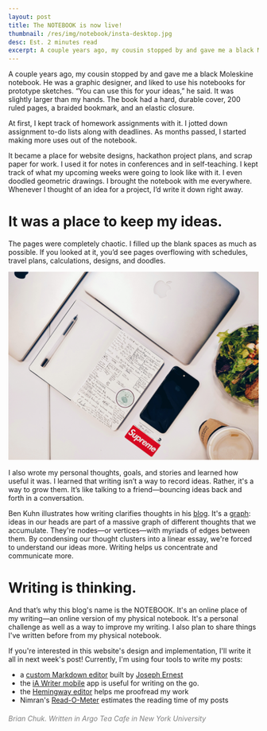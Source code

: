 ```yaml
---
layout: post
title: The NOTEBOOK is now live!
thumbnail: /res/img/notebook/insta-desktop.jpg
desc: Est. 2 minutes read
excerpt: A couple years ago, my cousin stopped by and gave me a black Moleskine notebook. He was a graphic designer, and liked to use his notebooks for prototype sketches. “You can use this for your ideas,” he said. It was slightly larger than my hands. The book had a hard, durable cover, 200 ruled pages, a braided bookmark, and an elastic closure.
---
```


A couple years ago, my cousin stopped by and gave me a black Moleskine notebook. He was a graphic designer, and liked to use his notebooks for prototype sketches. “You can use this for your ideas,” he said. It was slightly larger than my hands. The book had a hard, durable cover, 200 ruled pages, a braided bookmark, and an elastic closure.

At first, I kept track of homework assignments with it. I jotted down assignment to-do lists along with deadlines. As months passed, I started making more uses out of the notebook.

It became a place for website designs, hackathon project plans, and scrap paper for work. I used it for notes in conferences and in self-teaching. I kept track of what my upcoming weeks were going to look like with it. I even doodled geometric drawings. I brought the notebook with me everywhere. Whenever I thought of an idea for a project, I’d write it down right away.

# It was a place to keep my ideas.

The pages were completely chaotic. I filled up the blank spaces as much as possible. If you looked at it, you’d see pages overflowing with schedules, travel plans, calculations, designs, and doodles.

![](/res/img/notebook/insta-desktop.jpg)

I also wrote my personal thoughts, goals, and stories and learned how useful it was. I learned that writing isn’t a way to record ideas. Rather, it's a way to grow them. It’s like talking to a friend—bouncing ideas back and forth in a conversation.

Ben Kuhn illustrates how writing clarifies thoughts in his [blog](https://www.benkuhn.net/writing-clarify-thoughts). It's a [graph](https://en.wikipedia.org/wiki/Graph_(abstract_data_type)): ideas in our heads are part of a massive graph of different thoughts that we accumulate. They're nodes—or vertices—with myriads of edges between them. By condensing our thought clusters into a linear essay, we're forced to understand our ideas more. Writing helps us concentrate and communicate more.

# Writing is thinking.

And that’s why this blog's name is the NOTEBOOK. It's an online place of my writing—an online version of my physical notebook. It's a personal challenge as well as a way to improve my writing. I also plan to share things I've written before from my physical notebook.

If you're interested in this website's design and implementation, I'll write it all in next week's post! Currently, I'm using four tools to write my posts:

- a [custom Markdown editor](http://www.brianch.uk/writing/) built by [Joseph Ernest](https://github.com/josephernest/writing)
- the [iA Writer mobile](https://ia.net/writer/) app is useful for writing on the go.
- the [Hemingway editor](http://www.hemingwayapp.com) helps me proofread my work
- Nimran's [Read-O-Meter](http://niram.org/read/) estimates the reading time of my posts

<h6 style="color: #808080;">Brian Chuk. <em>Written in Argo Tea Cafe in New York University</em></h6>
